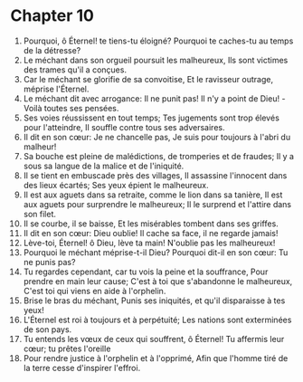 # Chapter 10

1. Pourquoi, ô Éternel! te tiens-tu éloigné? Pourquoi te caches-tu au temps de la détresse?
2. Le méchant dans son orgueil poursuit les malheureux, Ils sont victimes des trames qu'il a conçues.
3. Car le méchant se glorifie de sa convoitise, Et le ravisseur outrage, méprise l'Éternel.
4. Le méchant dit avec arrogance: Il ne punit pas! Il n'y a point de Dieu! -Voilà toutes ses pensées.
5. Ses voies réussissent en tout temps; Tes jugements sont trop élevés pour l'atteindre, Il souffle contre tous ses adversaires.
6. Il dit en son cœur: Je ne chancelle pas, Je suis pour toujours à l'abri du malheur!
7. Sa bouche est pleine de malédictions, de tromperies et de fraudes; Il y a sous sa langue de la malice et de l'iniquité.
8. Il se tient en embuscade près des villages, Il assassine l'innocent dans des lieux écartés; Ses yeux épient le malheureux.
9. Il est aux aguets dans sa retraite, comme le lion dans sa tanière, Il est aux aguets pour surprendre le malheureux; Il le surprend et l'attire dans son filet.
10. Il se courbe, il se baisse, Et les misérables tombent dans ses griffes.
11. Il dit en son cœur: Dieu oublie! Il cache sa face, il ne regarde jamais!
12. Lève-toi, Éternel! ô Dieu, lève ta main! N'oublie pas les malheureux!
13. Pourquoi le méchant méprise-t-il Dieu? Pourquoi dit-il en son cœur: Tu ne punis pas?
14. Tu regardes cependant, car tu vois la peine et la souffrance, Pour prendre en main leur cause; C'est à toi que s'abandonne le malheureux, C'est toi qui viens en aide à l'orphelin.
15. Brise le bras du méchant, Punis ses iniquités, et qu'il disparaisse à tes yeux!
16. L'Éternel est roi à toujours et à perpétuité; Les nations sont exterminées de son pays.
17. Tu entends les vœux de ceux qui souffrent, ô Éternel! Tu affermis leur cœur; tu prêtes l'oreille
18. Pour rendre justice à l'orphelin et à l'opprimé, Afin que l'homme tiré de la terre cesse d'inspirer l'effroi.

